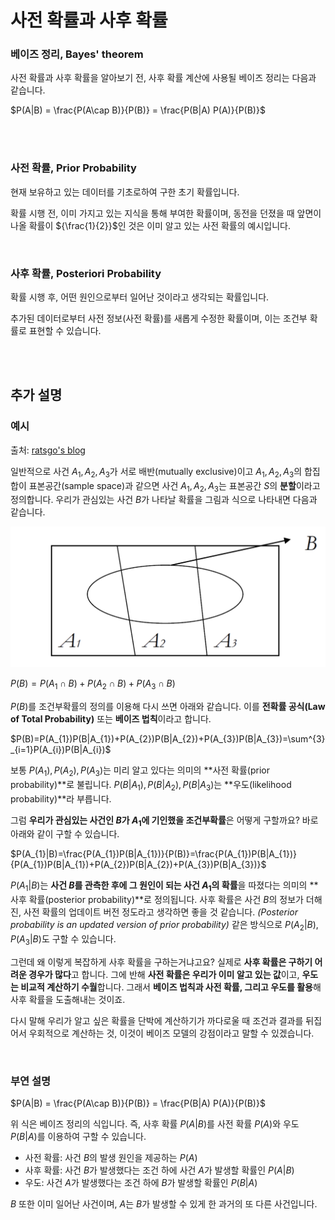 # 사전 확률과 사후 확률

### 베이즈 정리, Bayes' theorem

사전 확률과 사후 확률을 알아보기 전, 사후 확률 계산에 사용될 베이즈 정리는 다음과 같습니다.

$P(A|B) = \frac{P(A\cap B)}{P(B)} = \frac{P(B|A) P(A)}{P(B)}$

<br>

<br>

### 사전 확률, Prior Probability

현재 보유하고 있는 데이터를 기초로하여 구한 초기 확률입니다.

확률 시행 전, 이미 가지고 있는 지식을 통해 부여한 확률이며, 동전을 던졌을 때 앞면이 나올 확률이 ${\frac{1}{2}}$인 것은 이미 알고 있는 사전 확률의 예시입니다.

<br>

### 사후 확률, Posteriori Probability

확률 시행 후, 어떤 원인으로부터 일어난 것이라고 생각되는 확률입니다.

추가된 데이터로부터 사전 정보(사전 확률)를 새롭게 수정한 확률이며, 이는 조건부 확률로 표현할 수 있습니다.

<br>

<br>

## 추가 설명

### 예시

출처: [ratsgo's blog](https://ratsgo.github.io/statistics/2017/07/01/bayes/)

일반적으로 사건 $A_{1}, A_{2}, A_{3}$가 서로 배반(mutually exclusive)이고 $A_{1}, A_{2}, A_{3}$의 합집합이 표본공간(sample space)과 같으면 사건 $A_{1}, A_{2}, A_{3}$는 표본공간 $S$의 **분할**이라고 정의합니다. 우리가 관심있는 사건 $B$가 나타날 확률을 그림과 식으로 나타내면 다음과 같습니다.

![prior_posteriori](./assets/prior_posteriori.png)

$P(B)=P(A_{1} \cap B)+P(A_{2}∩B)+P(A_{3}∩B)$

$P(B)$를 조건부확률의 정의를 이용해 다시 쓰면 아래와 같습니다. 이를 **전확률 공식(Law of Total Probability)** 또는 **베이즈 법칙**이라고 합니다.

$P(B)=P(A_{1})P(B|A_{1})+P(A_{2})P(B|A_{2})+P(A_{3})P(B|A_{3})=\sum^{3}_{i=1}P(A_{i})P(B|A_{i})$

보통 $P(A_{1}), P(A_{2}), P(A_{3})$는 미리 알고 있다는 의미의 **사전 확률(prior probability)**로 불립니다. $P(B|A_{1}), P(B|A_{2}), P(B|A_{3})$는 **우도(likelihood probability)**라 부릅니다.

그럼 **우리가 관심있는 사건인 $B$가 $A_{1}$에 기인했을 조건부확률**은 어떻게 구할까요? 바로 아래와 같이 구할 수 있습니다.

$P(A_{1}|B)=\frac{P(A_{1})P(B|A_{1})}{P(B)}=\frac{P(A_{1})P(B|A_{1})}{P(A_{1})P(B|A_{1})+P(A_{2})P(B|A_{2})+P(A_{3})P(B|A_{3})}$

$P(A_{1}|B)$는 **사건 $B$를 관측한 후에 그 원인이 되는 사건 $A_{1}$의 확률**을 따졌다는 의미의 **사후 확률(posterior probability)**로 정의됩니다. 사후 확률은 사건 $B$의 정보가 더해진, 사전 확률의 업데이트 버전 정도라고 생각하면 좋을 것 같습니다. *(Posterior probability is an updated version of prior probability)* 같은 방식으로 $P(A_{2}|B), P(A_{3}|B)$도 구할 수 있습니다.

그런데 왜 이렇게 복잡하게 사후 확률을 구하는거냐고요? 실제로 **사후 확률은 구하기 어려운 경우가 많다**고 합니다. 그에 반해 **사전 확률은 우리가 이미 알고 있는 값**이고, **우도는 비교적 계산하기 수월**합니다. 그래서 **베이즈 법칙과 사전 확률, 그리고 우도를 활용**해 사후 확률을 도출해내는 것이죠.

다시 말해 우리가 알고 싶은 확률을 단박에 계산하기가 까다로울 때 조건과 결과를 뒤집어서 우회적으로 계산하는 것, 이것이 베이즈 모델의 강점이라고 말할 수 있겠습니다.

<br>

### 부연 설명

$P(A|B) = \frac{P(A\cap B)}{P(B)} = \frac{P(B|A) P(A)}{P(B)}$

위 식은 베이즈 정리의 식입니다. 즉, 사후 확률 $P(A|B)$를 사전 확률 $P(A)$와 우도 $P(B|A)$를 이용하여 구할 수 있습니다. 

- 사전 확률: 사건 $B$의 발생 원인을 제공하는 $P(A)$
- 사후 확률: 사건 $B$가 발생했다는 조건 하에 사건 $A$가 발생할 확률인 $P(A|B)$
- 우도: 사건 $A$가 발생했다는 조건 하에 $B$가 발생할 확률인 $P(B|A)$

$B$ 또한 이미 일어난 사건이며, $A$는 $B$가 발생할 수 있게 한 과거의 또 다른 사건입니다.